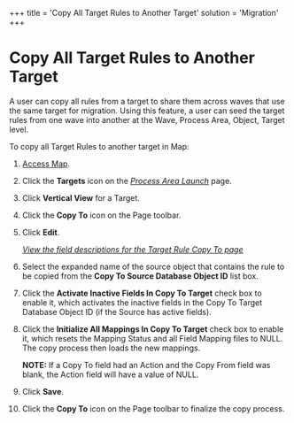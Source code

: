 +++
title = 'Copy All Target Rules to Another Target'
solution = 'Migration'
+++

# Copy All Target Rules to Another Target

A user can copy all rules from a target to share them across waves that
use the same target for migration. Using this feature, a user can seed
the target rules from one wave into another at the Wave, Process Area,
Object, Target level.

To copy all Target Rules to another target in Map:

1.  [Access Map](../Config/Access_Map).

2.  Click the <span style="font-weight: bold;">Targets</span> icon on
    the *[Process Area
    Launch](../Page_Desc/Process_Area_Launch_map)* page.

3.  Click **Vertical View** for a Target.

4.  Click the **Copy To** icon on the Page toolbar.

5.  Click **Edit**.
    
    *[View the field descriptions for the Target Rule Copy To
    page](../Page_Desc/Target_Rule_Copy_To)*

6.  Select the expanded name of the source object that contains the rule
    to be copied from the **Copy To Source Database Object ID** list
    box.

7.  Click the **Activate Inactive Fields In Copy To Target** check box
    to enable it, which activates the inactive fields in the Copy To
    Target Database Object ID (if the Source has active fields).

8.  Click the **Initialize All Mappings In Copy To Target** check box to
    enable it, which resets the Mapping Status and all Field Mapping
    files to NULL. The copy process then loads the new mappings.
    
    **NOTE:** If a Copy To field had an Action and the Copy From field
    was blank, the Action field will have a value of NULL.

9.  Click **Save**.

10. Click the **Copy To** icon on the Page toolbar to finalize the copy
    process.
